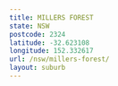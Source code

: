 ```yaml
---
title: MILLERS FOREST
state: NSW
postcode: 2324
latitude: -32.623108
longitude: 152.332617
url: /nsw/millers-forest/
layout: suburb
---
```

